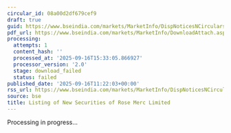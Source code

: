 ```yaml
---
circular_id: 08a00d2df679cef9
draft: true
guid: https://www.bseindia.com/markets/MarketInfo/DispNoticesNCirculars.aspx?Noticeid={8085B8D6-7B7C-4FE3-AC8A-41E5F9C4FDA2}&noticeno=20250916-41&dt=09/16/2025&icount=41&totcount=78&flag=0
pdf_url: https://www.bseindia.com/markets/MarketInfo/DownloadAttach.aspx?id=20250916-41&attachedId=
processing:
  attempts: 1
  content_hash: ''
  processed_at: '2025-09-16T15:33:05.866927'
  processor_version: '2.0'
  stage: download_failed
  status: failed
published_date: '2025-09-16T11:22:03+00:00'
rss_url: https://www.bseindia.com/markets/MarketInfo/DispNoticesNCirculars.aspx?Noticeid={8085B8D6-7B7C-4FE3-AC8A-41E5F9C4FDA2}&noticeno=20250916-41&dt=09/16/2025&icount=41&totcount=78&flag=0
source: bse
title: Listing of New Securities of Rose Merc Limited
---
```


Processing in progress...